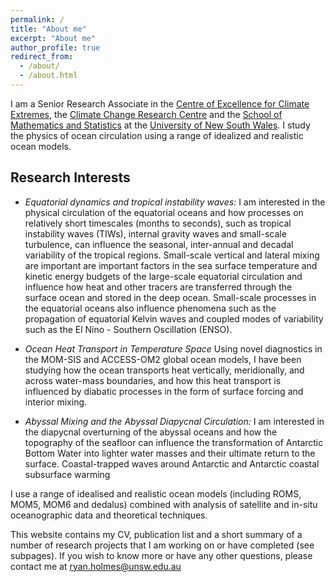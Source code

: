 ```yaml
---
permalink: /
title: "About me"
excerpt: "About me"
author_profile: true
redirect_from: 
  - /about/
  - /about.html
---
```


I am a Senior Research Associate in the [Centre of Excellence for
Climate Extremes](http://climateextremes.org.au/), the [Climate Change
Research Centre](http://www.ccrc.unsw.edu.au/) and the [School of
Mathematics and
Statistics](https://www.maths.unsw.edu.au/about/applied-mathematics)
at the [University of New South Wales](https://www.unsw.edu.au/). I
study the physics of ocean circulation using a range of idealized and
realistic ocean models.

## Research Interests

* _Equatorial dynamics and tropical instability waves:_ I am interested
in the physical circulation of the equatorial oceans and how processes
on relatively short timescales (months to seconds), such as tropical
instability waves (TIWs), internal gravity waves and small-scale
turbulence, can influence the seasonal, inter-annual and decadal
variability of the tropical regions. Small-scale vertical and lateral
mixing are important are important factors in the sea surface
temperature and kinetic energy budgets of the large-scale equatorial
circulation and influence how heat and other tracers are transferred
through the surface ocean and stored in the deep ocean. Small-scale
processes in the equatorial oceans also influence phenomena such as
the propagation of equatorial Kelvin waves and coupled modes of
variability such as the El Nino - Southern Oscillation (ENSO).

* _Ocean Heat Transport in Temperature Space_ Using novel diagnostics
in the MOM-SIS and ACCESS-OM2 global ocean models, I have been
studying how the ocean transports heat vertically, meridionally, and
across water-mass boundaries, and how this heat transport is
influenced by diabatic processes in the form of surface forcing and
interior mixing.

* _Abyssal Mixing and the Abyssal Diapycnal Circulation:_ I am
interested in the diapycnal overturning of the abyssal oceans and how
the topography of the seafloor can influence the transformation of
Antarctic Bottom Water into lighter water masses and their ultimate
return to the surface.  Coastal-trapped waves around Antarctic and
Antarctic coastal subsurface warming

I use a range of idealised and realistic ocean models (including ROMS,
MOM5, MOM6 and dedalus) combined with analysis of satellite and
in-situ oceanographic data and theoretical techniques.

This website contains my CV, publication list and a short summary of a
number of research projects that I am working on or have completed
(see subpages). If you wish to know more or have any other questions,
please contact me at ryan.holmes@unsw.edu.au

